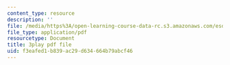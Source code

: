 ```yaml
---
content_type: resource
description: ''
file: /media/https%3A/open-learning-course-data-rc.s3.amazonaws.com/esd-s43-green-supply-chain-management-spring-2014/f3eafed1b839ac29d634664b79abcf46_HMM2PKQ-VDQ.pdf
file_type: application/pdf
resourcetype: Document
title: 3play pdf file
uid: f3eafed1-b839-ac29-d634-664b79abcf46
---
```

